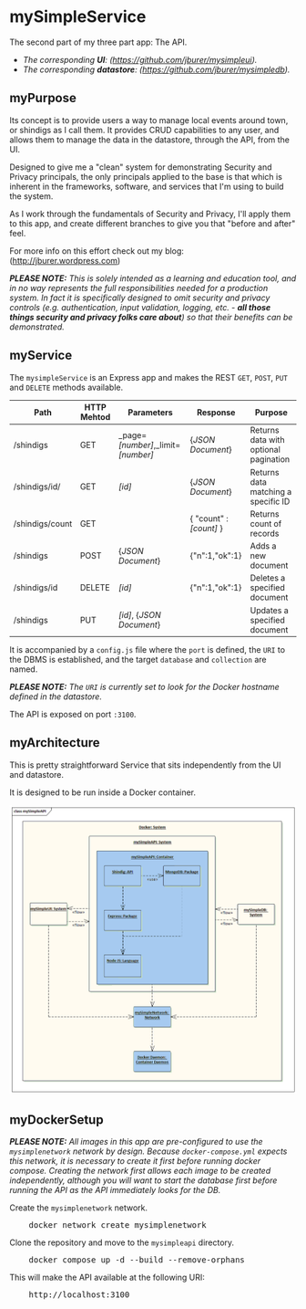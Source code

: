 # mySimpleService

The second part of my three part app: The API.

- _The corresponding **UI**: (https://github.com/jburer/mysimpleui)._
- _The corresponding **datastore**: (https://github.com/jburer/mysimpledb)._

## myPurpose

Its concept is to provide users a way to manage local events around town, or shindigs
as I call them. It provides CRUD capabilities to any user, and allows them to manage the data in the
datastore, through the API, from the UI.

Designed to give me a "clean" system for demonstrating Security and
Privacy principals, the only principals applied to the base is that which is inherent
in the frameworks, software, and services that I'm using to build the system.

As I work through the fundamentals of Security and Privacy, I'll apply
them to this app, and create different branches to give you that "before
and after" feel.

For more info on this effort check out my blog: (http://jburer.wordpress.com)

_**PLEASE NOTE:** This is solely_
_intended as a learning and education tool, and in no way represents the_
_full responsibilities needed for a production system. In fact it is_
_specifically designed to omit security and privacy controls (e.g._
_authentication, input validation, logging, etc. - **all those things security and privacy folks care about**)_
_so that their benefits can be demonstrated._

## myService

The `mysimpleService` is an Express app and makes the REST `GET`, `POST`, `PUT` and `DELETE` methods available.

| Path            | HTTP Mehtod | Parameters                           | Response                | Purpose                               |
| --------------- | ----------- | ------------------------------------ | ----------------------- | ------------------------------------- |
| /shindigs       | GET         | \_page=_[number]_,\_limit=_[number]_ | {_JSON Document_}       | Returns data with optional pagination |
| /shindigs/id/   | GET         | _[id]_                               | {_JSON Document_}       | Returns data matching a specific ID   |
| /shindigs/count | GET         |                                      | { "count" : _[count]_ } | Returns count of records              |
| /shindigs       | POST        | {_JSON Document_}                    | {"n":1,"ok":1}          | Adds a new document                   |
| /shindigs/id    | DELETE      | _[id]_                               | {"n":1,"ok":1}          | Deletes a specified document          |
| /shindigs       | PUT         | _[id]_, {_JSON Document_}            |                         | Updates a specified document          |

It is accompanied by a `config.js` file where the `port` is defined, the
`URI` to the DBMS is established, and the target `database` and `collection` are named.

_**PLEASE NOTE:** The `URI` is currently set to look for the Docker hostname defined in the datastore._

The API is exposed on port `:3100`.

## myArchitecture

This is pretty straightforward Service that sits independently from the UI and datastore.

It is designed to be run inside a Docker container.

![mySimpleAPI](/images/mySimpleAPI.gif)

## myDockerSetup

_**PLEASE NOTE:** All images in this app are pre-configured to use the `mysimplenetwork` network by design._
_Because `docker-compose.yml` expects this network, it is necessary to create it first before running docker compose._
_Creating the network first allows each image to be created independently, although you will want to start the database first_
_before running the API as the API immediately looks for the DB._

Create the `mysimplenetwork` network.

<pre>
    docker network create mysimplenetwork
</pre>

Clone the repository and move to the `mysimpleapi` directory.

<pre>
    docker compose up -d --build --remove-orphans
</pre>

This will make the API available at the following URI:

<pre>
    http://localhost:3100
</pre>
